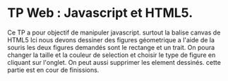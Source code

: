 # TP Web : Javascript et HTML5.
Ce TP a pour  objectif de manipuler javascript.
surtout la balise canvas de HTML5
Ici nous devons dessiner des figures géometrique a l'aide de la souris
les deux figures demandés sont le rectange et un trait.
On poura changer la taille et la couleur de selection et choisir le type de figure en cliquant sur l'onglet.
On peut aussi supprimer les element dessinés.
cette partie est en cour de finissions.
